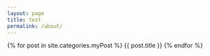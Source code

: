 ```yaml
---
layout: page
title: test
permalink: /about/
---
```



  {% for post in site.categories.myPost %}
    {{ post.title }}
  {% endfor %}
